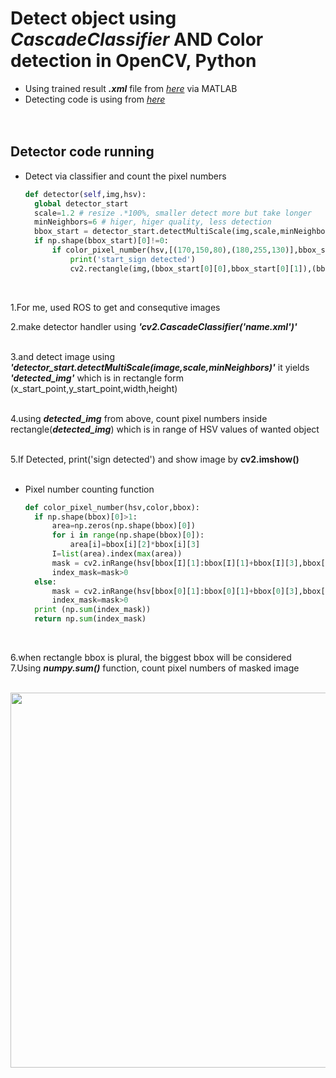 # Detect object using _**CascadeClassifier**_ AND **Color detection** in OpenCV, Python
+ Using trained result _**.xml**_ file from [_here_](https://github.com/engcang/CascadeObjectDetector_MATLAB_Python/tree/master/Train_Detector_MATLAB) via MATLAB
+ Detecting code is using from [_here_](https://github.com/engcang/CascadeObjectDetector_MATLAB_Python/tree/master/Detect_Python)
</br></br><br>

## Detector code running
+ Detect via classifier and count the pixel numbers <br>
  ~~~python
  def detector(self,img,hsv):
    global detector_start
    scale=1.2 # resize .*100%, smaller detect more but take longer
    minNeighbors=6 # higer, higer quality, less detection
    bbox_start = detector_start.detectMultiScale(img,scale,minNeighbors)
    if np.shape(bbox_start)[0]!=0:
        if color_pixel_number(hsv,[(170,150,80),(180,255,130)],bbox_start)>300: #pixel number condition should be tuned
            print('start_sign detected')
            cv2.rectangle(img,(bbox_start[0][0],bbox_start[0][1]),(bbox_start[0][0]+bbox_start[0][2],bbox_start[0][1]+bbox_start[0][3]),(100,255,0), 2)
  ~~~
<br>

1.For me, used ROS to get and consequtive images <br>

2.make detector handler using _**'cv2.CascadeClassifier('name.xml')'**_ <br><br>

3.and detect image using _**'detector_start.detectMultiScale(image,scale,minNeighbors)'**_ it yields _**'detected_img'**_ which is in rectangle form (x_start_point,y_start_point,width,height) <br><br>

4.using _**detected_img**_ from above, count pixel numbers inside rectangle(_**detected_img**_) which is in range of HSV values of wanted object <br><br>

5.If Detected, print('sign detected') and show image by **cv2.imshow()** <br><br>

+ Pixel number counting function
  ~~~python
  def color_pixel_number(hsv,color,bbox):
    if np.shape(bbox)[0]>1:
        area=np.zeros(np.shape(bbox)[0])
        for i in range(np.shape(bbox)[0]):
            area[i]=bbox[i][2]*bbox[i][3]
        I=list(area).index(max(area))
        mask = cv2.inRange(hsv[bbox[I][1]:bbox[I][1]+bbox[I][3],bbox[I][0]:bbox[I][0]+bbox[I][2]],color[0],color[1])
        index_mask=mask>0
    else:
        mask = cv2.inRange(hsv[bbox[0][1]:bbox[0][1]+bbox[0][3],bbox[0][0]:bbox[0][0]+bbox[0][2]],color[0],color[1])
        index_mask=mask>0
    print (np.sum(index_mask))
    return np.sum(index_mask)
  ~~~
<br>

6.when rectangle bbox is plural, the biggest bbox will be considered <br>
7.Using _**numpy.sum()**_ function, count pixel numbers of masked image <br><br>


  <p align="center">
  <img src="" width="600" hspace="0"/>
  </p></br>


